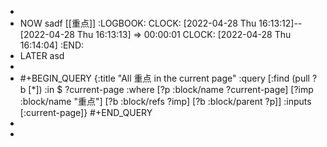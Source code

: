 -
- NOW sadf [[重点]]
  :LOGBOOK:
  CLOCK: [2022-04-28 Thu 16:13:12]--[2022-04-28 Thu 16:13:13] =>  00:00:01
  CLOCK: [2022-04-28 Thu 16:14:04]
  :END:
- LATER asd
-
- #+BEGIN_QUERY
  {:title "All 重点 in the current page"
   :query [:find (pull ?b [*])
         :in $ ?current-page
         :where
         [?p :block/name ?current-page]
         [?imp :block/name "重点"]
         [?b :block/refs ?imp]
         [?b :block/parent ?p]]
   :inputs [:current-page]}
  #+END_QUERY
-
-